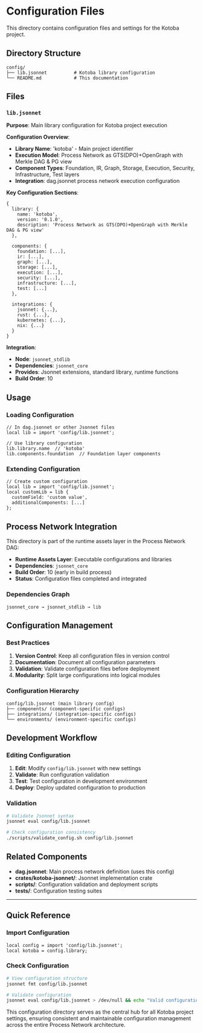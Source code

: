 # Configuration Files

This directory contains configuration files and settings for the Kotoba project.

## Directory Structure

```
config/
├── lib.jsonnet          # Kotoba library configuration
└── README.md            # This documentation
```

## Files

### `lib.jsonnet`
**Purpose**: Main library configuration for Kotoba project execution

**Configuration Overview**:
- **Library Name**: 'kotoba' - Main project identifier
- **Execution Model**: Process Network as GTS(DPO)+OpenGraph with Merkle DAG & PG view
- **Component Types**: Foundation, IR, Graph, Storage, Execution, Security, Infrastructure, Test layers
- **Integration**: dag.jsonnet process network execution configuration

**Key Configuration Sections**:
```jsonnet
{
  library: {
    name: 'kotoba',
    version: '0.1.0',
    description: 'Process Network as GTS(DPO)+OpenGraph with Merkle DAG & PG view'
  },

  components: {
    foundation: [...],
    ir: [...],
    graph: [...],
    storage: [...],
    execution: [...],
    security: [...],
    infrastructure: [...],
    test: [...]
  },

  integrations: {
    jsonnet: {...},
    rust: {...},
    kubernetes: {...},
    nix: {...}
  }
}
```

**Integration**:
- **Node**: `jsonnet_stdlib`
- **Dependencies**: `jsonnet_core`
- **Provides**: Jsonnet extensions, standard library, runtime functions
- **Build Order**: 10

## Usage

### Loading Configuration
```jsonnet
// In dag.jsonnet or other Jsonnet files
local lib = import 'config/lib.jsonnet';

// Use library configuration
lib.library.name  // 'kotoba'
lib.components.foundation  // Foundation layer components
```

### Extending Configuration
```jsonnet
// Create custom configuration
local lib = import 'config/lib.jsonnet';
local customLib = lib {
  customField: 'custom value',
  additionalComponents: [...]
};
```

## Process Network Integration

This directory is part of the runtime assets layer in the Process Network DAG:

- **Runtime Assets Layer**: Executable configurations and libraries
- **Dependencies**: `jsonnet_core`
- **Build Order**: 10 (early in build process)
- **Status**: Configuration files completed and integrated

### Dependencies Graph
```
jsonnet_core → jsonnet_stdlib → lib
```

## Configuration Management

### Best Practices
1. **Version Control**: Keep all configuration files in version control
2. **Documentation**: Document all configuration parameters
3. **Validation**: Validate configuration files before deployment
4. **Modularity**: Split large configurations into logical modules

### Configuration Hierarchy
```
config/lib.jsonnet (main library config)
├── components/ (component-specific configs)
├── integrations/ (integration-specific configs)
└── environments/ (environment-specific configs)
```

## Development Workflow

### Editing Configuration
1. **Edit**: Modify `config/lib.jsonnet` with new settings
2. **Validate**: Run configuration validation
3. **Test**: Test configuration in development environment
4. **Deploy**: Deploy updated configuration to production

### Validation
```bash
# Validate Jsonnet syntax
jsonnet eval config/lib.jsonnet

# Check configuration consistency
./scripts/validate_config.sh config/lib.jsonnet
```

## Related Components

- **dag.jsonnet**: Main process network definition (uses this config)
- **crates/kotoba-jsonnet/**: Jsonnet implementation crate
- **scripts/**: Configuration validation and deployment scripts
- **tests/**: Configuration testing suites

---

## Quick Reference

### Import Configuration
```jsonnet
local config = import 'config/lib.jsonnet';
local kotoba = config.library;
```

### Check Configuration
```bash
# View configuration structure
jsonnet fmt config/lib.jsonnet

# Validate configuration
jsonnet eval config/lib.jsonnet > /dev/null && echo "Valid configuration"
```

This configuration directory serves as the central hub for all Kotoba project settings, ensuring consistent and maintainable configuration management across the entire Process Network architecture.
